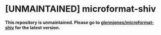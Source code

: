 # [UNMAINTAINED] microformat-shiv

**This repository is unmaintained. Please go to [glennjones/microformat-shiv](https://github.com/glennjones/microformat-shiv) for the latest version.**

